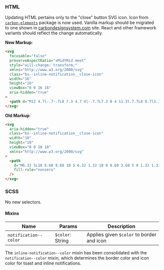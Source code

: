 ### HTML

Updating HTML pertains only to the "close" button SVG icon. Icon from [`carbon-elements`](https://github.com/IBM/carbon-elements) package is now used. Vanilla markup should be migrated to one shown in [carbondesignsystem.com](https://next.carbondesignsystem.com/components/notification/code) site. React and other framework variants should reflect the change automatically.

**New Markup**:

```html
<svg
  focusable="false"
  preserveAspectRatio="xMidYMid meet"
  style="will-change: transform;"
  xmlns="http://www.w3.org/2000/svg"
  class="bx--inline-notification__close-icon"
  width="16"
  height="16"
  viewBox="0 0 16 16"
  aria-hidden="true"
>
  <path d="M12 4.7l-.7-.7L8 7.3 4.7 4l-.7.7L7.3 8 4 11.3l.7.7L8 8.7l3.3 3.3.7-.7L8.7 8z"></path>
</svg>
```

**Old Markup**:

```html
<svg
  aria-hidden="true"
  class="bx--inline-notification__close-icon"
  width="10"
  height="10"
  viewBox="0 0 10 10"
  xmlns="http://www.w3.org/2000/svg"
>
  <path
    d="M6.32 5L10 8.68 8.68 10 5 6.32 1.32 10 0 8.68 3.68 5 0 1.32 1.32 0 5 3.68 8.68 0 10 1.32 6.32 5z"
    fill-rule="nonzero"
  />
</svg>
```

###

### SCSS

No new selectors.

#### Mixins

| Name                  | Params           | Description                               |
| --------------------- | ---------------- | ----------------------------------------- |
| `notification--color` | `$color`: String | Applies given `$color` to border and icon |

The `inline-notification--color` mixin has been consolidated with the `notification--color` mixin, which determines the border color and icon color for toast and inline notifications.
